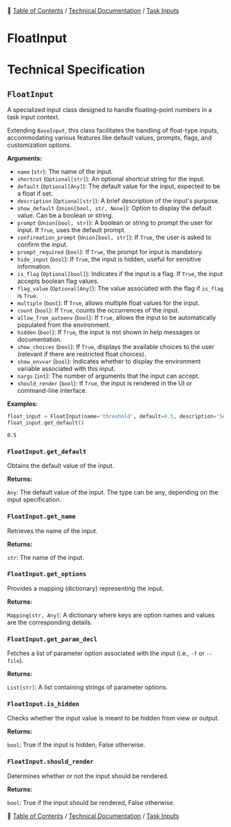 🔖 [Table of Contents](../../README.md) / [Technical Documentation](../README.md) / [Task Inputs](README.md)

# FloatInput

# Technical Specification

<!--start-doc-->
## `FloatInput`

A specialized input class designed to handle floating-point numbers in a task input context.

Extending `BaseInput`, this class facilitates the handling of float-type inputs, accommodating
various features like default values, prompts, flags, and customization options.

__Arguments:__

- `name` (`str`): The name of the input.
- `shortcut` (`Optional[str]`): An optional shortcut string for the input.
- `default` (`Optional[Any]`): The default value for the input, expected to be a float if set.
- `description` (`Optional[str]`): A brief description of the input's purpose.
- `show_default` (`Union[bool, str, None]`): Option to display the default value. Can be a boolean or string.
- `prompt` (`Union[bool, str]`): A boolean or string to prompt the user for input. If `True`, uses the default prompt.
- `confirmation_prompt` (`Union[bool, str]`): If `True`, the user is asked to confirm the input.
- `prompt_required` (`bool`): If `True`, the prompt for input is mandatory.
- `hide_input` (`bool`): If `True`, the input is hidden, useful for sensitive information.
- `is_flag` (`Optional[bool]`): Indicates if the input is a flag. If `True`, the input accepts boolean flag values.
- `flag_value` (`Optional[Any]`): The value associated with the flag if `is_flag` is `True`.
- `multiple` (`bool`): If `True`, allows multiple float values for the input.
- `count` (`bool`): If `True`, counts the occurrences of the input.
- `allow_from_autoenv` (`bool`): If `True`, allows the input to be automatically populated from the environment.
- `hidden` (`bool`): If `True`, the input is not shown in help messages or documentation.
- `show_choices` (`bool`): If `True`, displays the available choices to the user (relevant if there are restricted float choices).
- `show_envvar` (`bool`): Indicates whether to display the environment variable associated with this input.
- `nargs` (`int`): The number of arguments that the input can accept.
- `should_render` (`bool`): If `True`, the input is rendered in the UI or command-line interface.

__Examples:__

```python
float_input = FloatInput(name='threshold', default=0.5, description='Set the threshold value')
float_input.get_default()
```

```
0.5
```


### `FloatInput.get_default`

Obtains the default value of the input.

__Returns:__

`Any`: The default value of the input. The type can be any, depending on the input specification.

### `FloatInput.get_name`

Retrieves the name of the input.

__Returns:__

`str`: The name of the input.

### `FloatInput.get_options`

Provides a mapping (dictionary) representing the input.

__Returns:__

`Mapping[str, Any]`: A dictionary where keys are option names and values are the corresponding details.

### `FloatInput.get_param_decl`

Fetches a list of parameter option associated with the input (i.e., `-f` or `--file`).

__Returns:__

`List[str]`: A list containing strings of parameter options.

### `FloatInput.is_hidden`

Checks whether the input value is meant to be hidden from view or output.

__Returns:__

`bool`: True if the input is hidden, False otherwise.

### `FloatInput.should_render`

Determines whether or not the input should be rendered.

__Returns:__

`bool`: True if the input should be rendered, False otherwise.

<!--end-doc-->

🔖 [Table of Contents](../../README.md) / [Technical Documentation](../README.md) / [Task Inputs](README.md)
